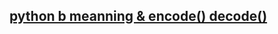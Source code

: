 ## [python b meanning & encode() decode()](https://stackoverflow.com/questions/6269765/what-does-the-b-character-do-in-front-of-a-string-literal)

